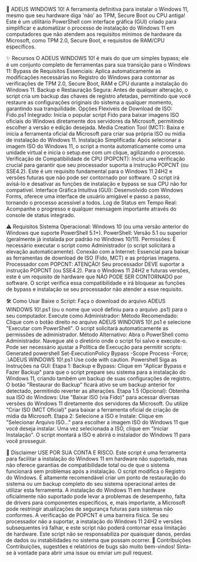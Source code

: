 🚀 ADEUS WINDOWS 10!
A ferramenta definitiva para instalar o Windows 11, mesmo que seu hardware diga 'não' ao TPM, Secure Boot ou CPU antiga!
Este é um utilitário PowerShell com interface gráfica (GUI) criado para simplificar e automatizar o processo de instalação do Windows 11 em computadores que não atendem aos requisitos mínimos de hardware da Microsoft, como TPM 2.0, Secure Boot, e requisitos de RAM/CPU específicos.

✨ Recursos
O ADEUS WINDOWS 10! é mais do que um simples bypass; ele é um conjunto completo de ferramentas para sua transição para o Windows 11:
Bypass de Requisitos Essenciais: Aplica automaticamente as modificações necessárias no Registro do Windows para contornar as verificações de TPM 2.0, Secure Boot, RAM e CPU durante a instalação do Windows 11.
Backup e Restauração Segura: Antes de qualquer alteração, o script cria um backup das chaves de registro afetadas, permitindo que você restaure as configurações originais do sistema a qualquer momento, garantindo sua tranquilidade.
Opções Flexíveis de Download de ISO:
Fido.ps1 Integrado: Inicia o popular script Fido para baixar imagens ISO oficiais do Windows diretamente dos servidores da Microsoft, permitindo escolher a versão e edição desejada.
Media Creation Tool (MCT): Baixa e inicia a ferramenta oficial da Microsoft para criar sua própria ISO ou mídia de instalação do Windows 11.
Instalação Simplificada: Após selecionar a imagem ISO do Windows 11, o script a monta automaticamente como uma unidade virtual e inicia o setup.exe com um clique, agilizando o processo.
Verificação de Compatibilidade de CPU (POPCNT): Inclui uma verificação crucial para garantir que seu processador suporta a instrução POPCNT (ou SSE4.2). Este é um requisito fundamental para o Windows 11 24H2 e versões futuras que não pode ser contornado por software. O script irá avisá-lo e desativar as funções de instalação e bypass se sua CPU não for compatível.
Interface Gráfica Intuitiva (GUI): Desenvolvido com Windows Forms, oferece uma interface de usuário amigável e passo a passo, tornando o processo acessível a todos.
Log de Status em Tempo Real: Acompanhe o progresso e qualquer mensagem importante através do console de status integrado.

⚠️ Requisitos
Sistema Operacional: Windows 10 (ou uma versão anterior do Windows que suporte PowerShell 5.1+).
PowerShell: Versão 5.1 ou superior (geralmente já instalada por padrão no Windows 10/11).
Permissões: É necessário executar o script como Administrador (o script solicitará a elevação automaticamente).
Conexão com a Internet: Essencial para baixar as ferramentas de download de ISO (Fido, MCT) e as próprias imagens.
Processador com POPCNT: ATENÇÃO! Seu processador DEVE suportar a instrução POPCNT (ou SSE4.2). Para o Windows 11 24H2 e futuras versões, este é um requisito de hardware que NÃO PODE SER CONTORNADO por software. O script verifica essa compatibilidade e irá bloquear as funções de bypass e instalação se seu processador não atender a esse requisito.

🛠️ Como Usar
Baixe o Script: Faça o download do arquivo ADEUS WINDOWS 10!.ps1 (ou o nome que você definiu para o arquivo .ps1) para o seu computador.
Execute como Administrador:
Método Recomendado: Clique com o botão direito no arquivo ADEUS WINDOWS 10!.ps1 e selecione "Executar com PowerShell". O script solicitará automaticamente as permissões de administrador.
Método Alternativo: Abra o PowerShell como Administrador. Navegue até o diretório onde o script foi salvo e execute-o. Pode ser necessário ajustar a Política de Execução para permitir scripts:
Generated powershell
Set-ExecutionPolicy Bypass -Scope Process -Force; .\ADEUS WINDOWS 10!.ps1
Use code with caution.
Powershell
Siga as Instruções na GUI:
Etapa 1: Backup e Bypass:
Clique em "Aplicar Bypass e Fazer Backup" para que o script prepare seu sistema para a instalação do Windows 11, criando também um backup de suas configurações de registro.
O botão "Restaurar do Backup" ficará ativo se um backup anterior for detectado, permitindo reverter as alterações.
Etapa 1.5 (Opcional): Obtenha sua ISO do Windows:
Use "Baixar ISO (via Fido)" para acessar diversas versões do Windows 11 diretamente dos servidores da Microsoft.
Ou utilize "Criar ISO (MCT Oficial)" para baixar a ferramenta oficial de criação de mídia da Microsoft.
Etapa 2: Selecione a ISO e Instale:
Clique em "Selecionar Arquivo ISO..." para escolher a imagem ISO do Windows 11 que você deseja instalar.
Uma vez selecionada a ISO, clique em "Iniciar Instalação". O script montará a ISO e abrirá o instalador do Windows 11 para você prosseguir.

🛑 Disclaimer
USE POR SUA CONTA E RISCO. Este script é uma ferramenta para facilitar a instalação do Windows 11 em hardware não suportado, mas não oferece garantias de compatibilidade total ou de que o sistema funcionará sem problemas após a instalação.
O script modifica o Registro do Windows. É altamente recomendável criar um ponto de restauração do sistema ou um backup completo do seu sistema operacional antes de utilizar esta ferramenta.
A instalação do Windows 11 em hardware oficialmente não suportado pode levar a problemas de desempenho, falta de drivers para componentes específicos, e, mais importante, a Microsoft pode restringir atualizações de segurança futuras para sistemas não conformes.
A verificação de POPCNT é uma barreira física. Se seu processador não a suportar, a instalação do Windows 11 24H2 e versões subsequentes irá falhar, e este script não poderá contornar essa limitação de hardware.
Este script não se responsabiliza por quaisquer danos, perdas de dados ou instabilidades no sistema que possam ocorrer.
🤝 Contribuições
Contribuições, sugestões e relatórios de bugs são muito bem-vindos! Sinta-se à vontade para abrir uma issue ou enviar um pull request.
